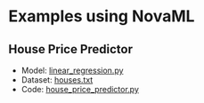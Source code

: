 # Examples using NovaML

## House Price Predictor
- Model: [linear_regression.py](..%2Fnovaml%2Fmodels%2Flinear_regression.py)
- Dataset: [houses.txt](data%2Fhouses.txt)
- Code: [house_price_predictor.py](house_price_predictor.py)